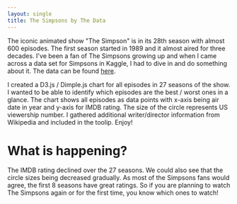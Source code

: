 ```yaml
---
layout: single
title: The Simpsons by The Data
---
```


The iconic animated show "The Simpson" is in its 28th season with almost 600 episodes. The first season started in 1989 and it almost aired for three decades. I've been a fan of The Simpsons growing up and when I came across a data set for Simpsons in Kaggle, I had to dive in and do something about it. The data can be found <a href="https://www.kaggle.com/wcukierski/the-simpsons-by-the-data">here</a>.

I created a D3.js / Dimple.js chart for all episodes in 27 seasons of the show. I wanted to be able to identify which episodes are the best / worst ones in a glance. The chart shows all episodes as data points with x-axis being air date in year and y-axis for IMDB rating. The size of the circle represents US viewership number. I gathered additional writer/director information from Wikipedia and included in the toolip. Enjoy!

<div id='d3div'></div>

<style>
    circle.dimple-series-1 {
      fill: red;
    }

    .dimple-custom-tooltip-box {
       fill: #ffd700 !important;
    }

    text.dimple-tooltip { fill: navy !important;

      font-family: "Comic Sans MS", cursive !important;
      font-size: 14px !important;
      font-weight: 50 !important;
       }
    }
</style>

<script src="https://d3js.org/d3.v4.min.js"></script>
<script src="https://cdnjs.cloudflare.com/ajax/libs/dimple/2.3.0/dimple.latest.min.js"></script>
  
<script type="text/javascript">
  function draw(data) {

    "use strict";
    var margin = 5,
        width = 1100 - margin,
        height =900 - margin;

    var svg = d3.select("#d3div")
      .append("svg")
      .attr("width", width + margin)
      .attr("height", height + margin)
      .append('g')
      .attr('class','chart');

    svg.append("text")
     .attr("x", width / 2 + 75)
     .attr("y", 20)
     .style("text-anchor", "middle")
     .style("font-family", "Comic Sans MS")
     .style("font-weight", "bold")
     .style("fill","#005580")
     .style("font-size", "25px")
     .text("Three Decades of The Simpsons");


    var myChart = new dimple.chart(svg, data);
    myChart.setBounds(80, 25, 1000, 700);   


    var myColor = myChart.defaultColors = [
        new dimple.color("#ffcc00","#cca300",0.9), //another yellow
        new dimple.color("#ff6347","#e62200",0.9), // Tomato
        new dimple.color("#99cc33","#6b8e23",0.9), // Olive Drab       
        new dimple.color("#a0ff80","#99cc00", 0.9), //R:223, G:255, B:128
        new dimple.color("#0077b3","#005580", 0.9), //RoyalBlue
        
        new dimple.color("#cdab7e","#bf935a", 0.9), // Tan     
        new dimple.color("#ffd700","#ccad00",0.9), //Simpson Yellow
        new dimple.color("#80bfff","#4da6ff",0.9),
        new dimple.color("#ff8000","#cc6600",0.9), //rgb(255, 128, 0)
        new dimple.color("#708090","#596673",0.9)

    ];


    var x = myChart.addTimeAxis("x", "Air Date","%Y-%m-%d","%Y-%m-%d");
    x.tickFormat = "%Y";
    x.timeInterval = 1;
    x.overrideMin = new Date("1988-01-01");
    x.overrideMax = new Date("2017-01-01");
    x.fontSize = 13;

    var y = myChart.addMeasureAxis("y", "IMDB Rating");
    y.ticks = 12;
    y.tickFormat ="0.1f"
    y.overrideMin = 4.5;
    y.overrideMax = 9.5;
    y.fontSize = 13;

    var z = myChart.addMeasureAxis("z", "US Viewers in Millions");
    //z.overrideMin = 100;
    z.overrideMax = 180;
    var mySeries = myChart.addSeries(["Air Date","Episode","Title","US Viewers in Millions","IMDB Rating","Director","Writer","Season"], dimple.plot.bubble);

    mySeries.getTooltipText = function (e) {
        return [
            "Season: " + e.aggField[7],
            "Episode: " + e.aggField[1],
            "Title: " + e.aggField[2],
            "Air Date: " + e.aggField[0],
            "Director: " + e.aggField[5],
            "Writer: " + e.aggField[6],
            "IMDB Rating: " + e.aggField[4],
            "US Viewers in Millions: " + e.aggField[3]
        ];
    };


      var img = svg.selectAll("image").data([0]);
    img.enter()
    .append("svg:image")
    .attr("xlink:href","https://jjchoi08.github.io/DSProj/image/simpsons_icon_1.png")
    .attr("x", "100")
    .attr("y", "520")
    .attr("width", "200")
    .attr("height", "200");
    myChart.draw();
    x.tickFormat ="%Y-%m-%d"

  };
</script>

<script type="text/javascript">

  d3.tsv("https://github.com/jjchoi08/DataScienceProjects/blob/master/d3_episodes.tsv", draw);
  
</script>

# What is happening?

The IMDB rating declined over the 27 seasons. We could also see that the circle sizes being decreased gradually. As most of the Simpsons fans would agree, the first 8 seasons have great ratings. So if you are planning to watch The Simpsons again or for the first time, you know which ones to watch!

